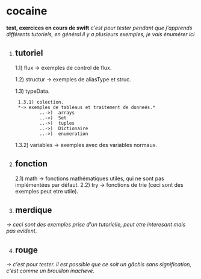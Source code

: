 # cocaine

**test, exercices en cours de swift**
*c'est pour tester pendant que j'apprends différents tutoriels, en général il y a plusieurs exemples, je vais énumérer ici*


1) ## tutoriel

    1.1) flux  -> exemples de control de flux.
    
    1.2) structur  -> exemples de aliasType et struc.
    
    1.3) typeData.
    
        1.3.1) colection.
        *-> exemples de tableaus et traitement de donneés.*
                ..->)  arrays
                ..->)  Set
                ..->)  tuples
                ..->)  Dictionaire
                ..->)  enumeration
        
    1.3.2) variables -> exemples avec des variables normaux.

2) ## fonction

    2.1) math  -> fonctions mathématiques utiles, qui ne sont pas implémentées par défaut.
    2.2) try   -> fonctions de trie (ceci sont des exemples peut etre utile).

3) ## merdique
*-> ceci sont des exemples prise d'un tutorielle, peut etre interesant mais pas evident*.

4) ## rouge
*-> c'est pour tester. il est possible que ce soit un gâchis sans signification, c'est comme un brouillon inachevé*.
